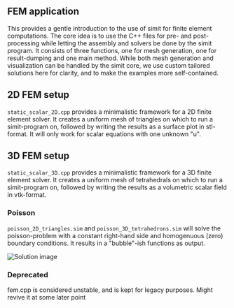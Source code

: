 ## FEM application

This provides a gentle introduction to the use of simit for finite element
computations. The core idea is to use the C++ files for pre- and post-processing
while letting the assembly and solvers be done by the simit program. It consists
of three functions, one for mesh generation, one for result-dumping and one
main method. While both mesh generation and visualization can be handled by
the simit core, we use custom tailored solutions here for clarity, and to
make the examples more self-contained.


## 2D FEM setup

`static_scalar_2D.cpp` provides a minimalistic framework for a 2D finite element
solver. It creates a uniform mesh of triangles on which to run a simit-program on,
followed by writing the results as a surface plot in stl-format. It will only
work for scalar equations with one unknown "u".

## 3D FEM setup

`static_scalar_3D.cpp` provides a minimalistic framework for a 3D finite element
solver. It creates a uniform mesh of tetrahedrals on which to run a simit-program on,
followed by writing the results as a volumetric scalar field in vtk-format.

### Poisson 
`poisson_2D_triangles.sim` and `poisson_3D_tetrahedrons.sim` will solve the
poisson-problem with a constant right-hand side and homogenuous (zero) boundary
conditions. It results in a "bubble"-ish functions as output.

![Solution image](http://simit-lang.org/gallery/poisson2.png "Solution from running poisson2.sim on fem2.cpp")


### Deprecated
fem.cpp is considered unstable, and is kept for legacy purposes. Might revive
it at some later point
